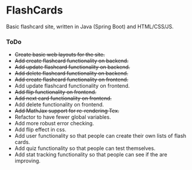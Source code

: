 # FlashCards
Basic flashcard site, written in Java (Spring Boot) and HTML/CSS/JS.


### ToDo
* ~~Create basic web layouts for the site.~~
* ~~Add create flashcard functionality on backend.~~
* ~~Add update flashcard functionality on backend.~~
* ~~Add delete flashcard functionality on backend.~~
* ~~Add create flashcard functionality on frontend.~~
* Add update flashcard functionality on frontend.
* ~~Add flip functionality on frontend.~~
* ~~Add next card functionality on frontend.~~
* Add delete functionality on frontend.
* ~~Add MathJax support for re-rendering Tex.~~
* Refactor to have fewer global variables.
* Add more robust error checking.
* Add flip effect in css.
* Add user functionality so that people can create their own lists of flash cards.
* Add quiz functionality so that people can test themselves.
* Add stat tracking functionality so that people can see if the are improving.

